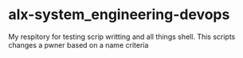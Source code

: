 # alx-system_engineering-devops
My respitory for testing scrip writting and all things shell.
This scripts changes a pwner based on a name criteria
